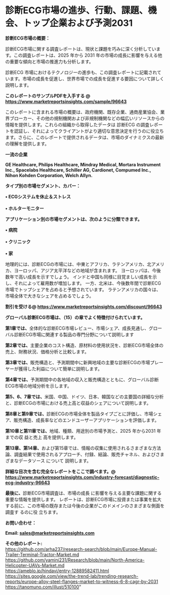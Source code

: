 # 診断ECG市場の進歩、行動、課題、機会、トップ企業および予測2031

<strong><b>診断ECG市場の概要：</b></strong>

診断ECG市場に関する調査レポートは、現状と課題を巧みに深く分析しています。この調査レポートは、2025 年から 2031 年の市場の成長に影響を与える他の重要な傾向と市場の推進力も分析します。

診断ECG 市場におけるテクノロジーの進歩も、この調査レポートに記載されています。市場の成長を促進し、世界市場での成長を促進する要因について詳しく説明します。

<strong>このレポートのサンプルPDFを入手する @ <a href=https://www.marketreportsinsights.com/sample/96643>https://www.marketreportsinsights.com/sample/96643</a></strong>

このレポートに含まれる市場の概要は、政府機関、既存企業、通商産業協会、業界ブローカー、その他の規制機関および非規制機関などの幅広いリソースからの情報を提供します。これらの組織から取得したデータは 診断ECG の調査レポートを認証し、それによってクライアントがより適切な意思決定を行うのに役立ちます。さらに、このレポートで提供されるデータは、市場のダイナミクスの最新の理解を提供します。

<strong>一流の企業</strong>

<strong><b>GE Healthcare, Philips Healthcare, Mindray Medical, Mortara Instrument Inc., Spacelabs Healthcare, Schiller AG, Cardionet, Compumed Inc., Nihon Kohden Corporation, Welch Allyn.</b></strong>

<strong><b>タイプ別の市場セグメント、カバー：</b></strong>

<strong>• ECGシステムを休止＆ストレス<br><br>• ホルターモニター</strong>

<strong><b>アプリケーション別の市場セグメントは、次のように分類できます。</b></strong>

<strong>• 病院<br><br>• クリニック<br><br>• 家</strong>

 地理的には、診断ECGの市場には、中東とアフリカ、ラテンアメリカ、北アメリカ、ヨーロッパ、アジア太平洋などの地域が含まれます。 ヨーロッパは、今後数年で高い成長を示すでしょう。 インドと中国も同様に目覚ましい成長を示し、それによって雇用数が増加します。 一方、北米は、今後数年間で診断ECG市場でトップシェアを占めると予想されています。 ラテンアメリカの国々は、市場全体で大きなシェアを占めるでしょう。

<strong>割引を受ける@ <a href=https://www.marketreportsinsights.com/discount/96643>https://www.marketreportsinsights.com/discount/96643</a></strong>

<strong><b>グローバル診断ECG市場は、（15）の章でよく特徴付けられています。</b></strong>

<strong><b>第</b></strong><strong><b>1章では、</b></strong>全体的な診断ECG市場レビュー、市場シェア、成長見通し、グローバル診断ECG市場に関連する製品の専門分野について説明します

<strong><b>第2章では、</b></strong>主要企業のコスト構造、原材料の使用状況を、診断ECG市場全体の売上、財務状況、価格分析と比較します。

<strong><b>第3章では、</b></strong>販売構造と、予測期間中に新興地域の主要な診断ECGの市場プレーヤーが獲得した利益について簡単に説明します。

<strong><b>第4章では、</b></strong>予測期間中の各地域の収入と販売構造とともに、グローバル診断ECG市場の地域分析を示します。

<strong><b>第5、6、7章では、</b></strong>米国、中国、ドイツ、日本、韓国などの主要国の詳細な分析と、診断ECGの市場における売上高と収益のシェアについて説明します。

<strong><b>第8章と第9章では、</b></strong>診断ECGの市場全体を製品タイプごとに評価し、市場シェア、販売構造、成長率などのエンドユーザーアプリケーションを評価します。

<strong><b>第10章と第11章では、</b></strong>地域、種類、用途別の市場予測と、2025 年から2031 年までの収 益と売上 高を提供します。

<strong><b>第13章、第14章、</b></strong>および第15章では、情報の収集に使用されるさまざまな方法論、調査結果で使用されるアプローチ、付録、結論、販売チャネル、およびさまざまなデータソース について 説明します。

<strong>詳細な目次を含む完全なレポートをここで調べます。@ <a href=https://www.marketreportsinsights.com/industry-forecast/diagnostic-ecg-industry-96643>https://www.marketreportsinsights.com/industry-forecast/diagnostic-ecg-industry-96643</a></strong>

<strong><b>最後に、</b></strong>診断ECG市場調査は、市場の成長 に影響を</a>与える主要な課題に関する重要な情報を提供します。 レポートは、診断ECG市場に投資または事業を拡大する前に、この市場の既存または今後の企業がこのドメインのさまざまな側面を調査す るのに役 立ちます。

<strong><b>お問い合わせ：</b></strong>

<strong>Email: </strong><a href=mailto:sales@marketreportsinsights.com><strong>sales@marketreportsinsights.com</strong></a>

<strong>その他のレポート:</strong>
<br>
<a href=https://github.com/arha237/research-search/blob/main/Europe-Manual-Trailer-Terminal-Tractor-Market.md>https://github.com/arha237/research-search/blob/main/Europe-Manual-Trailer-Terminal-Tractor-Market.md</a>
<br>
<a href=https://github.com/yamini231/Research/blob/main/North-America-Helicopter-UAVs-Market.md>https://github.com/yamini231/Research/blob/main/North-America-Helicopter-UAVs-Market.md</a>
<br>
<a href=https://ameblo.jp/hindavi/entry-12889582411.html>https://ameblo.jp/hindavi/entry-12889582411.html</a>
<br>
<a href=https://sites.google.com/view/the-trend-lab/trending-research-reports/europe-alloy-steel-flanges-market-to-witness-6-8-cagr-by-2031>https://sites.google.com/view/the-trend-lab/trending-research-reports/europe-alloy-steel-flanges-market-to-witness-6-8-cagr-by-2031</a>
<br>
<a href=https://tanomuno.com/illust/510100>https://tanomuno.com/illust/510100</a>"
